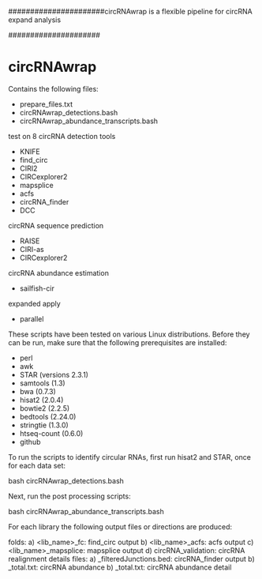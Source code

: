 ######################circRNAwrap is a flexible pipeline for circRNA expand analysis

#####################


circRNAwrap
==============

Contains the following files:
- prepare_files.txt
- circRNAwrap_detections.bash
- circRNAwrap_abundance_transcripts.bash

test on 8 circRNA detection tools
 - KNIFE
 - find_circ
 - CIRI2
 - CIRCexplorer2
 - mapsplice
 - acfs
 - circRNA_finder
 - DCC

circRNA sequence prediction
 - RAISE
 - CIRI-as
 - CIRCexplorer2
 
circRNA abundance estimation
 - sailfish-cir

expanded apply
 - parallel
 


These scripts have been tested on various Linux distributions. Before they can be run, make sure that the following prerequisites are installed:
 - perl
 - awk
 - STAR (versions 2.3.1)
 - samtools (1.3)
 - bwa (0.7.3)
 - hisat2 (2.0.4)
 - bowtie2 (2.2.5)
 - bedtools (2.24.0)
 - stringtie (1.3.0)
 - htseq-count (0.6.0)
 - github


To run the scripts to identify circular RNAs, first run hisat2 and STAR, once for each data set:

bash circRNAwrap_detections.bash

Next, run the post processing scripts:

bash circRNAwrap_abundance_transcripts.bash

For each library the following output files or directions are produced:

folds:
a) <lib_name>_fc: find_circ output
b) <lib_name>_acfs: acfs output
c) <lib_name>_mapsplice: mapsplice output
d) circRNA_validation: circRNA realignment details
files:
a) <lib name>_filteredJunctions.bed: circRNA_finder output
b) <lib name>_total.txt: circRNA abundance
b) <lib name>_total.txt: circRNA abundance detail


